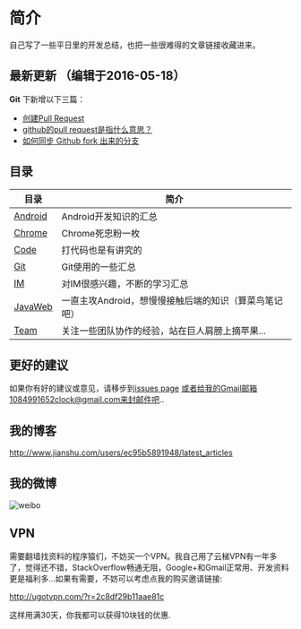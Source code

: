 # 简介

自己写了一些平日里的开发总结，也把一些很难得的文章链接收藏进来。

## 最新更新 （编辑于2016-05-18）

**Git** 下新增以下三篇：

- [创建Pull Request](https://github.com/geeeeeeeeek/git-recipes/wiki/3.3-%E5%88%9B%E5%BB%BAPull-Request)
- [github的pull request是指什么意思？](https://www.zhihu.com/question/21682976/answer/79489643)
- [如何同步 Github fork 出来的分支](http://jinlong.github.io/2015/10/12/syncing-a-fork/)


## 目录

|	目录	|	简介		|
|-------|----------|
|	[Android](Android/)	|	Android开发知识的汇总	|
|	[Chrome](Chrome/)	|	Chrome死忠粉一枚	|
|	[Code](Code/)	|	打代码也是有讲究的	|
|	[Git](Git/)	|	Git使用的一些汇总	|
|	[IM](IM/)	|	对IM很感兴趣，不断的学习汇总	|
|	[JavaWeb](JavaWeb/)	|	一直主攻Android，想慢慢接触后端的知识（算菜鸟笔记吧）	|
|	[Team](Team/)	|	关注一些团队协作的经验，站在巨人肩膀上摘苹果...	|


## 更好的建议

如果你有好的建议或意见，请移步到[issues page](https://github.com/D-clock/Doc/issues) 或者给我的Gmail邮箱1084991652clock@gmail.com来封邮件吧..

## 我的博客

http://www.jianshu.com/users/ec95b5891948/latest_articles

## 我的微博

![weibo](http://f.hiphotos.baidu.com/image/pic/item/5366d0160924ab186240372432fae6cd7b890b4b.jpg)

## VPN

需要翻墙找资料的程序猿们，不妨买一个VPN。我自己用了云梯VPN有一年多了，觉得还不错，StackOverflow畅通无阻，Google+和Gmail正常用、开发资料更是福利多...如果有需要，不妨可以考虑点我的购买邀请链接:

http://ugotvpn.com/?r=2c8df29b11aae81c

这样用满30天，你我都可以获得10块钱的优惠.